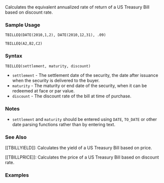 Calculates the equivalent annualized rate of return of a US Treasury Bill based on discount rate.

### Sample Usage

`TBILLEQ(DATE(2010,1,2), DATE(2010,12,31), .09)`

`TBILLEQ(A2,B2,C2)`

### Syntax

`TBILLEQ(settlement, maturity, discount)`

* `settlement` - The settlement date of the security, the date after issuance when the security is delivered to the buyer.
* `maturity` - The maturity or end date of the security, when it can be redeemed at face or par value.
* `discount` - The discount rate of the bill at time of purchase.

### Notes

* `settlement` and `maturity` should be entered using `DATE`, `TO_DATE` or other date parsing functions rather than by entering text.

### See Also

[[TBILLYIELD]]: Calculates the yield of a US Treasury Bill based on price.

[[TBILLPRICE]]: Calculates the price of a US Treasury Bill based on discount rate.

### Examples